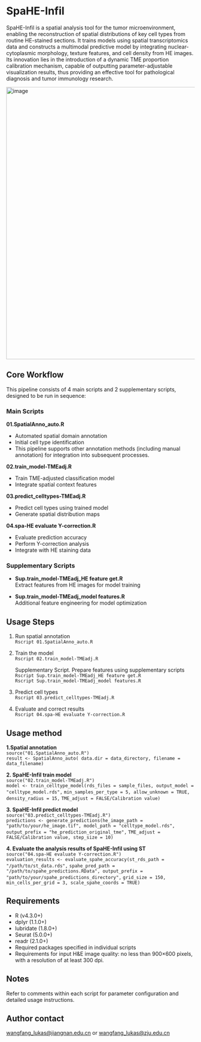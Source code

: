 # SpaHE-Infil

SpaHE-Infil is a spatial analysis tool for the tumor microenvironment, enabling the reconstruction of spatial distributions of key cell types from routine HE-stained sections. It trains models using spatial transcriptomics data and constructs a multimodal predictive model by integrating nuclear-cytoplasmic morphology, texture features, and cell density from HE images. Its innovation lies in the introduction of a dynamic TME proportion calibration mechanism, capable of outputting parameter-adjustable visualization results, thus providing an effective tool for pathological diagnosis and tumor immunology research.

<img width="727" height="727" alt="image" src="https://github.com/user-attachments/assets/eb2f58ca-7eb7-46c3-8ec9-51fb4d60c465" />

## Core Workflow

This pipeline consists of 4 main scripts and 2 supplementary scripts, designed to be run in sequence:

### Main Scripts
 **01.SpatialAnno_auto.R**  
   - Automated spatial domain annotation  
   - Initial cell type identification
   - This pipeline supports other annotation methods (including manual annotation) for integration into subsequent processes.

 **02.train_model-TMEadj.R**  
   - Train TME-adjusted classification model  
   - Integrate spatial context features

 **03.predict_celltypes-TMEadj.R**  
   - Predict cell types using trained model  
   - Generate spatial distribution maps

 **04.spa-HE evaluate Y-correction.R**  
   - Evaluate prediction accuracy  
   - Perform Y-correction analysis  
   - Integrate with HE staining data

### Supplementary Scripts
- **Sup.train_model-TMEadj_HE feature get.R**  
  Extract features from HE images for model training

- **Sup.train_model-TMEadj_model features.R**  
  Additional feature engineering for model optimization

## Usage Steps
1. Run spatial annotation  
   `Rscript 01.SpatialAnno_auto.R`

2. Train the model  
   `Rscript 02.train_model-TMEadj.R`
   
   Supplementary Script. Prepare features using supplementary scripts  
      `Rscript Sup.train_model-TMEadj_HE feature get.R`  
      `Rscript Sup.train_model-TMEadj_model features.R`
   
4. Predict cell types  
   `Rscript 03.predict_celltypes-TMEadj.R`

5. Evaluate and correct results  
   `Rscript 04.spa-HE evaluate Y-correction.R`

## Usage method
**1.Spatial annotation**   
   `source("01.SpatialAnno_auto.R")`   
   `result <- SpatialAnno_auto( data.dir = data_directory, filename = data_filename)`

**2. SpaHE-Infil train model**   
   `source("02.train_model-TMEadj.R")`   
   `model <- train_celltype_model(rds_files = sample_files, output_model = "celltype_model.rds",`
   `min_samples_per_type = 5, allow_unknown = TRUE, density_radius = 15,`
   `TME_adjust = FALSE/Calibration value)`

**3. SpaHE-Infil predict model**   
   `source("03.predict_celltypes-TMEadj.R")`   
   `predictions <- generate_predictions(he_image_path = "path/to/your/he_image.tif", model_path = "celltype_model.rds",`
   `output_prefix = "he_prediction_original_tme",`
   `TME_adjust = FALSE/Calibration value, step_size = 10)`
   
**4. Evaluate the analysis results of SpaHE-Infil using ST**   
   `source("04.spa-HE evaluate Y-correction.R")`   
   `evaluation_results <- evaluate_spahe_accuracy(st_rds_path = "/path/to/st_data.rds",` 
   `spahe_pred_path = "/path/to/spahe_predictions.RData", output_prefix = "path/to/your/spahe_predictions_directory",`
   `grid_size = 150, min_cells_per_grid = 3, scale_spahe_coords = TRUE)`


## Requirements
- R (v4.3.0+)
- dplyr (1.1.0+)
- lubridate (1.8.0+)
- Seurat (5.0.0+)
- readr (2.1.0+)
- Required packages specified in individual scripts
- Requirements for input H&E image quality: no less than 900×600 pixels, with a resolution of at least 300 dpi.

## Notes
Refer to comments within each script for parameter configuration and detailed usage instructions.

## Author contact
wangfang_lukas@jiangnan.edu.cn or wangfang_lukas@zju.edu.cn
